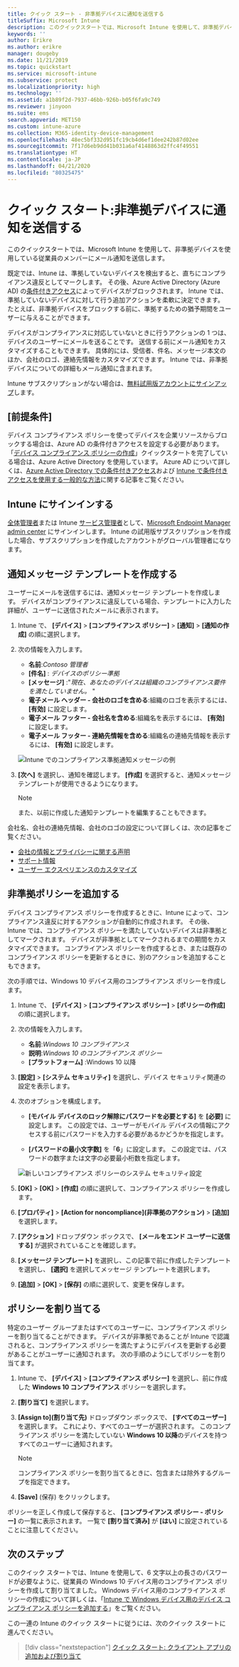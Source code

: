 ```yaml
---
title: クイック スタート - 非準拠デバイスに通知を送信する
titleSuffix: Microsoft Intune
description: このクイックスタートでは、Microsoft Intune を使用して、非準拠デバイスにメール通知を送信します。
keywords: ''
author: Erikre
ms.author: erikre
manager: dougeby
ms.date: 11/21/2019
ms.topic: quickstart
ms.service: microsoft-intune
ms.subservice: protect
ms.localizationpriority: high
ms.technology: ''
ms.assetid: a1b89f2d-7937-46bb-926b-b05f6fa9c749
ms.reviewer: jinyoon
ms.suite: ems
search.appverid: MET150
ms.custom: intune-azure
ms.collection: M365-identity-device-management
ms.openlocfilehash: 48ec5bf332d951fc19cb4d6ef1dee242b87d02ee
ms.sourcegitcommit: 7f17d6eb9dd41b031a6af4148863d2ffc4f49551
ms.translationtype: HT
ms.contentlocale: ja-JP
ms.lasthandoff: 04/21/2020
ms.locfileid: "80325475"
---
```

# <a name="quickstart-send-notifications-to-noncompliant-devices"></a>クイック スタート:非準拠デバイスに通知を送信する

このクイックスタートでは、Microsoft Intune を使用して、非準拠デバイスを使用している従業員のメンバーにメール通知を送信します。

既定では、Intune は、準拠していないデバイスを検出すると、直ちにコンプライアンス違反としてマークします。 その後、Azure Active Directory (Azure AD) の[条件付きアクセス](https://docs.microsoft.com/azure/active-directory/active-directory-conditional-access-azure-portal)によってデバイスがブロックされます。 Intune では、準拠していないデバイスに対して行う追加アクションを柔軟に決定できます。 たとえば、非準拠デバイスをブロックする前に、準拠するための猶予期間をユーザーに与えることができます。

デバイスがコンプライアンスに対応していないときに行うアクションの 1 つは、デバイスのユーザーにメールを送ることです。 送信する前にメール通知をカスタマイズすることもできます。 具体的には、受信者、件名、メッセージ本文のほか、会社のロゴ、連絡先情報をカスタマイズできます。 Intune では、非準拠デバイスについての詳細もメール通知に含まれます。

Intune サブスクリプションがない場合は、[無料試用版アカウントにサインアップ](../fundamentals/free-trial-sign-up.md)します。

## <a name="prerequisites"></a>[前提条件]

デバイス コンプライアンス ポリシーを使ってデバイスを企業リソースからブロックする場合は、Azure AD の条件付きアクセスを設定する必要があります。 「[デバイス コンプライアンス ポリシーの作成](quickstart-set-password-length-android.md)」クイックスタートを完了している場合は、Azure Active Directory を使用しています。 Azure AD について詳しくは、[Azure Active Directory での条件付きアクセス](https://docs.microsoft.com/azure/active-directory/active-directory-conditional-access-azure-portal)および [Intune で条件付きアクセスを使用する一般的な方法](../protect/conditional-access-intune-common-ways-use.md)に関する記事をご覧ください。

## <a name="sign-in-to-intune"></a>Intune にサインインする

[全体管理者](../fundamentals/users-add.md#types-of-administrators)または Intune [サービス管理者](../fundamentals/users-add.md#types-of-administrators)として、[Microsoft Endpoint Manager admin center](https://go.microsoft.com/fwlink/?linkid=2109431) にサインインします。 Intune の試用版サブスクリプションを作成した場合、サブスクリプションを作成したアカウントがグローバル管理者になります。

## <a name="create-a-notification-message-template"></a>通知メッセージ テンプレートを作成する

ユーザーにメールを送信するには、通知メッセージ テンプレートを作成します。 デバイスがコンプライアンスに違反している場合、テンプレートに入力した詳細が、ユーザーに送信されたメールに表示されます。

1. Intune で、 **[デバイス]**  >  **[コンプライアンス ポリシー]**  >  **[通知]**  >  **[通知の作成]** の順に選択します。
2. 次の情報を入力します。

   - **名前**:*Contoso 管理者*
   - **[件名]** : *デバイスのポリシー準拠*
   - **[メッセージ]** :"*現在、あなたのデバイスは組織のコンプライアンス要件を満たしていません。* "
   - **電子メール ヘッダー - 会社のロゴを含める**:組織のロゴを表示するには、 **[有効]** に設定します。
   - **電子メール フッター - 会社名を含める**:組織名を表示するには、 **[有効]** に設定します。
   - **電子メール フッター - 連絡先情報を含める**:組織名の連絡先情報を表示するには、 **[有効]** に設定します。

   ![Intune でのコンプライアンス準拠通知メッセージの例](./media/quickstart-send-notification/quickstart-send-notification-01.png)

3. **[次へ]** を選択し、通知を確認します。 **[作成]** を選択すると、通知メッセージ テンプレートが使用できるようになります。

   > [!NOTE]
   > また、以前に作成した通知テンプレートを編集することもできます。

会社名、会社の連絡先情報、会社のロゴの設定について詳しくは、次の記事をご覧ください。

- [会社の情報とプライバシーに関する声明](../apps/company-portal-app.md#configuration)
- [サポート情報](../apps/company-portal-app.md#support-information)
- [ユーザー エクスペリエンスのカスタマイズ](../apps/company-portal-app.md#customizing-the-user-experience)

## <a name="add-a-noncompliance-policy"></a>非準拠ポリシーを追加する

デバイス コンプライアンス ポリシーを作成するときに、Intune によって、コンプライアンス違反に対するアクションが自動的に作成されます。 その後、Intune では、コンプライアンス ポリシーを満たしていないデバイスは非準拠としてマークされます。 デバイスが非準拠としてマークされるまでの期間をカスタマイズできます。 コンプライアンス ポリシーを作成するとき、または既存のコンプライアンス ポリシーを更新するときに、別のアクションを追加することもできます。

次の手順では、Windows 10 デバイス用のコンプライアンス ポリシーを作成します。

1. Intune で、 **[デバイス]**  >  **[コンプライアンス ポリシー]**  >  **[ポリシーの作成]** の順に選択します。

2. 次の情報を入力します。

   - **名前**:*Windows 10 コンプライアンス*
   - **説明**:*Windows 10 のコンプライアンス ポリシー*
   - **[プラットフォーム]** :Windows 10 以降

3. **[設定]**  >  **[システム セキュリティ]** を選択し、デバイス セキュリティ関連の設定を表示します。

4. 次のオプションを構成します。

   - **[モバイル デバイスのロック解除にパスワードを必要とする]** を **[必要]** に設定します。 この設定では、ユーザーがモバイル デバイスの情報にアクセスする前にパスワードを入力する必要があるかどうかを指定します。

   - **[パスワードの最小文字数]** を「**6**」に設定します。 この設定では、パスワードの数字または文字の必要最小桁数を指定します。

   ![新しいコンプライアンス ポリシーのシステム セキュリティ設定](./media/quickstart-send-notification/system-security-settings-01.png)

5. **[OK]**  >  **[OK]**  >  **[作成]** の順に選択して、コンプライアンス ポリシーを作成します。

6. **[プロパティ]**  >  **[Action for noncompliance]\(非準拠のアクション\)**  >  **[追加]** を選択します。

7. **[アクション]** ドロップダウン ボックスで、 **[メールをエンド ユーザーに送信する]** が選択されていることを確認します。

8. **[メッセージ テンプレート]** を選択し、この記事で前に作成したテンプレートを選択し、 **[選択]** を選択してメッセージ テンプレートを選択します。

9. **[追加]**  >  **[OK]**  >  **[保存]** の順に選択して、変更を保存します。

## <a name="assign-the-policy"></a>ポリシーを割り当てる

特定のユーザー グループまたはすべてのユーザーに、コンプライアンス ポリシーを割り当てることができます。 デバイスが非準拠であることが Intune で認識されると、コンプライアンス ポリシーを満たすようにデバイスを更新する必要があることがユーザーに通知されます。 次の手順のようにしてポリシーを割り当てます。

1. Intune で、 **[デバイス]**  >  **[コンプライアンス ポリシー]** を選択し、前に作成した **Windows 10 コンプライアンス** ポリシーを選択します。

2. **[割り当て]** を選択します。

3. **[Assign to]\(割り当て先\)** ドロップダウン ボックスで、 **[すべてのユーザー]** を選択します。 これにより、すべてのユーザーが選択されます。 このコンプライアンス ポリシーを満たしていない **Windows 10 以降**のデバイスを持つすべてのユーザーに通知されます。

    > [!NOTE]
    > コンプライアンス ポリシーを割り当てるときに、包含または除外するグループを指定できます。

4. **[Save]** (保存) をクリックします。

ポリシーを正しく作成して保存すると、 **[コンプライアンス ポリシー - ポリシー]** の一覧に表示されます。 一覧で **[割り当て済み]** が **[はい]** に設定されていることに注意してください。

## <a name="next-steps"></a>次のステップ

このクイック スタートでは、Intune を使用して、6 文字以上の長さのパスワードが必要なように、従業員の Windows 10 デバイス用のコンプライアンス ポリシーを作成して割り当てました。 Windows デバイス用のコンプライアンス ポリシーの作成について詳しくは、「[Intune で Windows デバイス用のデバイス コンプライアンス ポリシーを追加する](compliance-policy-create-windows.md)」をご覧ください。

この一連の Intune のクイック スタートに従うには、次のクイック スタートに進んでください。

> [!div class="nextstepaction"]
> [クイック スタート: クライアント アプリの追加および割り当て](../apps/quickstart-add-assign-app.md)
